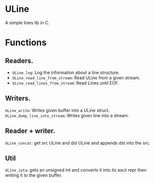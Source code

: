 # ULine
A simple lines lib in C.

# Functions


## Readers.

- `ULine_log`: Log the information about a line structure.
- `ULine_read_line_from_stream`: Read ULine from a given stream.
- `ULine_read_lines_from_stream`: Read Lines until EOF.

## Writers.
`ULine_write`: Writes given buffer into a ULine struct.
`ULine_dump_line_into_stream`: Writes given line into a stream.

## Reader + writer.
`ULine_concat`: get src ULine and dst ULine and appends dst into the src.

## Util
`ULine_iota`: gets an unsigned int and converts it into its ascii repr then writing it to the given buffer.

